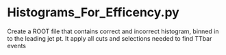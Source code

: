 # Histograms_For_Efficency.py
Create a ROOT file that contains correct and incorrect histogram, binned in to the leading jet pt. It apply all cuts and selections needed to find TTbar events
